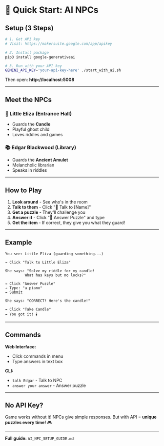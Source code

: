 # 🤖 Quick Start: AI NPCs

## Setup (3 Steps)

```bash
# 1. Get API key
# Visit: https://makersuite.google.com/app/apikey

# 2. Install package
pip3 install google-generativeai

# 3. Run with your API key
GEMINI_API_KEY='your-api-key-here' ./start_with_ai.sh
```

Then open: **http://localhost:5008**

---

## Meet the NPCs

### 👧 **Little Eliza** (Entrance Hall)
- Guards the **Candle**
- Playful ghost child
- Loves riddles and games

### 📚 **Edgar Blackwood** (Library)
- Guards the **Ancient Amulet**
- Melancholic librarian
- Speaks in riddles

---

## How to Play

1. **Look around** - See who's in the room
2. **Talk to them** - Click "💬 Talk to [Name]"
3. **Get a puzzle** - They'll challenge you
4. **Answer it** - Click "💭 Answer Puzzle" and type
5. **Get the item** - If correct, they give you what they guard!

---

## Example

```
You see: Little Eliza (guarding something...)

→ Click "Talk to Little Eliza"

She says: "Solve my riddle for my candle!
         What has keys but no locks?"

→ Click "Answer Puzzle"
→ Type: "a piano"
→ Submit

She says: "CORRECT! Here's the candle!"

→ Click "Take Candle"
→ You got it! 🕯️
```

---

## Commands

**Web Interface:**
- Click commands in menu
- Type answers in text box

**CLI:**
- `talk Edgar` - Talk to NPC
- `answer your answer` - Answer puzzle

---

## No API Key?

Game works without it! NPCs give simple responses.
But with API = **unique puzzles every time!** 🎮

---

**Full guide:** `AI_NPC_SETUP_GUIDE.md`

